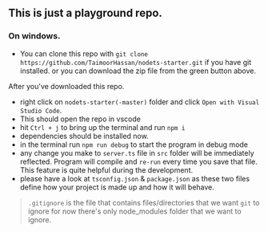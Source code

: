 ## This is just a playground repo.

### On windows.
* You can clone this repo with `git clone https://github.com/TaimoorHassan/nodets-starter.git` if you have git installed. or you can download the zip file from the green button above.

After you've downloaded this repo.

* right click on `nodets-starter(-master)` folder and click `Open with Visual Studio Code`.
* This should open the repo in vscode
* hit ` Ctrl + j ` to bring up the terminal and run  `npm i`
* dependencies should be installed now. 
* in the terminal run `npm run debug` to start the program in debug mode
* any change you make to `server.ts` file in `src` folder will be immediately reflected. Program will compile and `re-run` every time you save that file. This feature is quite helpful during the development.
* please have a look at  `tsconfig.json` & `package.json` as these two files define how your project is made up and how it will behave.  


> `.gitignore` is the file that contains files/directories that we want `git` to ignore for now there's only node_modules folder that we want to ignore.  
